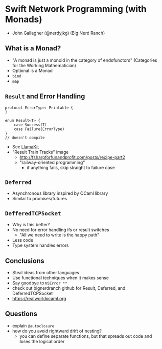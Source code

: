 # Swift Network Programming (with Monads)
- John Gallagher (@nerdyjkg) (Big Nerd Ranch)

## What is a Monad?
- "A monad is just a monoid in the category of endofunctors" (Categories for the Working Mathematician)
- Optional is a Monad
- `bind`
- `map`

## `Result` and Error Handling
```
protocol ErrorType: Printable {
}

enum Result<T> {
    case Success(T)
    case Failure(ErrorType)
}
// doesn't compile
```
- See [LlamaKit](https://github.com/LlamaKit/LlamaKit)
- "Result Train Tracks" image
    + http://fsharpforfunandprofit.com/posts/recipe-part2
    + "railway-oriented programming"
        + if anything fails, skip straight to failure case

## `Deferred`
- Asynchronous library inspired by OCaml library
- Similar to promises/futures

## `DefferedTCPSocket`

- Why is this better?
- No need for error handling ifs or result switches
    - "All we need to write is the happy path"
- Less code
- Type system handles errors

## Conclusions
- Steal ideas from other languages
- Use functional techniques when it makes sense
- Say goodbye to `NSError **`
- check out bignerdranch github for Result, Deferred, and DeferredTCPSocket
- https://realworldocaml.org

## Questions
- explain `@autoclosure`
- how do you avoid rightward drift of nesting?
    + you can define separate functions, but that spreads out code and loses the logical order
